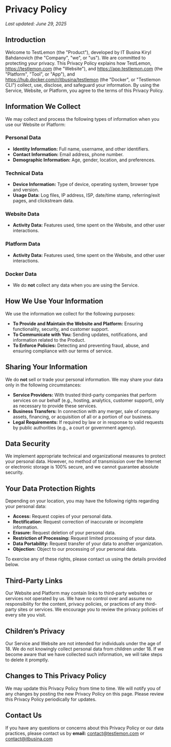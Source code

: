 # Privacy Policy
_Last updated: June 29, 2025_

## Introduction


Welcome to TestLemon (the "Product"), developed by IT Busina Kiryl Bahdanovich (the "Company", "we", or "us"). We are committed to protecting your privacy. This Privacy Policy explains how TestLemon, https://testlemon.com (the "Website"), and https://app.testlemon.com (the "Platform", "Tool", or "App"), and https://hub.docker.com/r/itbusina/testlemon (the "Docker", or "Testlemon CLI") collect, use, disclose, and safeguard your information. By using the Service, Website, or Platform, you agree to the terms of this Privacy Policy.


## Information We Collect
We may collect and process the following types of information when you use our Website or Platform:


### Personal Data
- **Identity Information:** Full name, username, and other identifiers.
- **Contact Information:** Email address, phone number.
- **Demographic Information:** Age, gender, location, and preferences.


### Technical Data
- **Device Information:** Type of device, operating system, browser type and version.
- **Usage Data:** Log files, IP address, ISP, date/time stamp, referring/exit pages, and clickstream data.


### Website Data
- **Activity Data:** Features used, time spent on the Website, and other user interactions.


### Platform Data
- **Activity Data:** Features used, time spent on the Website, and other user interactions.

### Docker Data
- We do **not** collect any data when you are using the Service.


## How We Use Your Information
We use the information we collect for the following purposes:

- **To Provide and Maintain the Website and Platform:** Ensuring functionality, security, and customer support.
- **To Communicate with You:** Sending updates, notifications, and information related to the Product.
- **To Enforce Policies:** Detecting and preventing fraud, abuse, and ensuring compliance with our terms of service.


## Sharing Your Information

We do **not** sell or trade your personal information. We may share your data only in the following circumstances:

- **Service Providers:** With trusted third-party companies that perform services on our behalf (e.g., hosting, analytics, customer support), only as necessary to provide these services.
- **Business Transfers:** In connection with any merger, sale of company assets, financing, or acquisition of all or a portion of our business.
- **Legal Requirements:** If required by law or in response to valid requests by public authorities (e.g., a court or government agency).


## Data Security

We implement appropriate technical and organizational measures to protect your personal data. However, no method of transmission over the Internet or electronic storage is 100% secure, and we cannot guarantee absolute security.


## Your Data Protection Rights

Depending on your location, you may have the following rights regarding your personal data:

- **Access:** Request copies of your personal data.
- **Rectification:** Request correction of inaccurate or incomplete information.
- **Erasure:** Request deletion of your personal data.
- **Restriction of Processing:** Request limited processing of your data.
- **Data Portability:** Request transfer of your data to another organization.
- **Objection:** Object to our processing of your personal data.

To exercise any of these rights, please contact us using the details provided below.


## Third-Party Links

Our Website and Platform may contain links to third-party websites or services not operated by us. We have no control over and assume no responsibility for the content, privacy policies, or practices of any third-party sites or services. We encourage you to review the privacy policies of every site you visit.


## Children’s Privacy

Our Service and Website are not intended for individuals under the age of 18. We do not knowingly collect personal data from children under 18. If we become aware that we have collected such information, we will take steps to delete it promptly.


## Changes to This Privacy Policy

We may update this Privacy Policy from time to time. We will notify you of any changes by posting the new Privacy Policy on this page. Please review this Privacy Policy periodically for updates.


## Contact Us

If you have any questions or concerns about this Privacy Policy or our data practices, please contact us by **email:** contact@testlemon.com or contact@itbusina.com